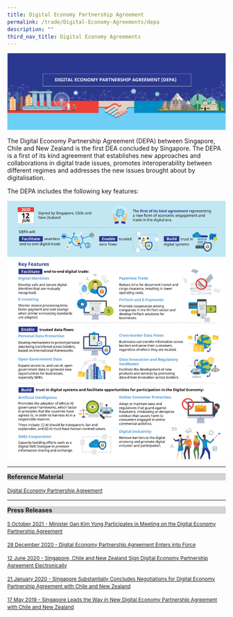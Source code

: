 ```yaml
---
title: Digital Economy Partnership Agreement
permalink: /trade/Digital-Economy-Agreements/depa
description: ""
third_nav_title: Digital Economy Agreements
---
```

![DEPA Banner](/images/Trade/Digital%20Economy%20Agreements/DEA%20_DEPABanner.png)

The Digital Economy Partnership Agreement (DEPA) between Singapore, Chile and New Zealand is the first DEA concluded by Singapore. The DEPA is a first of its kind agreement that establishes new approaches and collaborations in digital trade issues, promotes interoperability between different regimes and addresses the new issues brought about by digitalisation.

The DEPA includes the following key features:

![DEPA Infographics](/images/Trade/Digital%20Economy%20Agreements/DEA%20_DEPAInfographic.png)

<hr>
<div style="background-color:lightgray;"><strong>Reference Material</strong></div>

<small>[Digital Economy Partnership Agreement](/files/Trade/DEA/DEPA/Digital%20Economy%20Partnership%20Agreement.pdf)</small>

<hr>

<div style="background-color:lightgray;"><strong>Press Releases</strong></div>

<small>[5 October 2021 - Minister Gan Kim Yong Participates in Meeting on the Digital Economy Partnership Agreement](/files/Trade/DEA/DEPA/Minister%20Gan%20Kim%20Yong%20participates%20in%20Mtg%20on%20the%20Digital%20Economy%20Partnership%20Agreement.pdf)</small>

<small>[28 December 2020 - Digital Economy Partnership Agreement Enters into Force](/files/Trade/DEA/DEPA/28%20Dec%2020020%20-%20Press%20Release%20-%20Digital%20Economy%20Partnership%20Agreement%20Enters%20into%20Force.pdf)</small>

<small>[12 June 2020 - Singapore, Chile and New Zealand Sign Digital Economy Partnership Agreement Electronically](/files/Trade/DEA/DEPA/Joint%20Press%20Release%20Electronic%20Signing%20of%20Digital%20Economy%20Partnership%20Agreement%2012%20June.pdf)</small>

<small>[21 January 2020 - Singapore Substantially Concludes Negotiations for Digital Economy Partnership Agreement with Chile and New Zealand](/files/Trade/DEA/DEPA/Joint%20Press%20Release-SG%20Substantially%20Concludes%20Negotiations%20for%20Di.pdf)</small>

<small>[17 May 2019 - Singapore Leads the Way in New Digital Economy Partnership Agreement with Chile and New Zealand](/files/Trade/DEA/DEPA/Press%20release%20on%20the%20start%20of%20DEPA%20negotiations%20%20May%202019.pdf)</small>